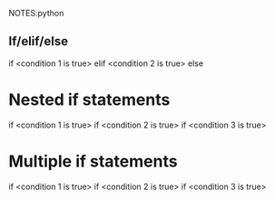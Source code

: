 NOTES:python

## If/elif/else
if <condition 1 is true>
    <do A>
elif <condition 2 is true>
    <do B>
else
    <do C>
# Nested if statements
if <condition 1 is true>
    <do A>
    if <condition 2 is true>
        <do B>
        if <condition 3 is true>
            <do C>
# Multiple if statements
if <condition 1 is true>
    <do A>
if <condition 2 is true>
    <do B>
if <condition 3 is true>
    <do C>